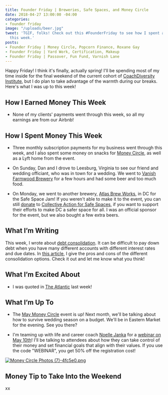 ```yaml
---
title: Founder Friday | Breweries, Safe Spaces, and Money Circle
date: 2018-04-27 13:00:00 -04:00
categories:
- founder friday
image: "/uploads/beer.jpg"
tweet: 'TGIF, folks! Check out this #FounderFriday to see how I spent and earned money
  this week.'
posts:
- Founder Friday | Money Circle, Popcorn Finance, Roxane Gay
- Founder Friday | Yard Work, Certification, Makeup
- Founder Friday | Passover, Fun Fund, Varnish Lane
---
```


Happy Friday! I think it's finally, actually spring! I'll be spending most of my time inside for the final weekend of the current cohort of [CoachDiversity Institute](http://coachdiversity.com/), but I do plan to take advantage of the warmth during our breaks. Here's what I was up to this week!

## How I Earned Money This Week

* None of my clients' payments went through this week, so all my earnings are from our Airbnb!

## How I Spent Money This Week

* Three monthly subscription payments for my business went through this week, and I also spent some money on snacks for [Money Circle](https://www.maggiegermano.com/moneycircle/), as well as a Lyft home from the event.

* On Sunday, Dan and I drove to Leesburg, Virginia to see our friend and wedding officiant, who was in town for a wedding. We went to [Vanish Farmwood Brewery](https://vanishbeer.com/) for a few hours and had some beer and too much food. 

* On Monday, we went to another brewery, [Atlas Brew Works](http://www.atlasbrewworks.com/), in DC for the Safe Space Jam! If you weren't able to make it to the event, you can still [donate](https://donatenow.networkforgood.org/collectiveactiondc) to [Collective Action for Safe Spaces](http://www.collectiveactiondc.org/), if you want to support their efforts to make DC a safer space for all. I was an official sponsor for the event, but we also bought a few extra beers.

## What I’m Writing

This week, I wrote about [debt consolidation](https://www.maggiegermano.com/blog/what-are-your-options-for-debt-consolidation/). It can be difficult to pay down debt when you have many different accounts with different interest rates and due dates. In [this article](https://www.maggiegermano.com/blog/what-are-your-options-for-debt-consolidation/), I give the pros and cons of the different consolidation options. Check it out and let me know what you think!

## What I’m Excited About

* I was quoted in [The Atlantic](https://www.theatlantic.com/family/archive/2018/04/young-couples-separate-bank-accounts/558473/) last week! 

## What I’m Up To

* The [May Money Circle](https://www.maggiegermano.com/events/how-to-survive-wedding-season-on-a-budget/) event is up! Next month, we'll be talking about how to survive wedding season on a budget. We'll be in Eastern Market for the evening. See you there?

* I'm teaming up with life and career coach [Noelle Janka](http://www.noellejanka.com/) for a [webinar on May 10th](https://www.maggiegermano.com/other-events/webinar-how-to-take-control-of-your-money/)! I'll be talking to attendees about how they can take control of their money and set financial goals that align with their values. If you use the code "WEBINAR", you get 50% off the registration cost! 

[![Money Circle Photos (7)-4fc5e0.png](/uploads/Money%20Circle%20Photos%20(7)-4fc5e0.png)](https://www.maggiegermano.com/events/how-to-survive-wedding-season-on-a-budget/)

## Money Tip to Take Into the Weekend

xx